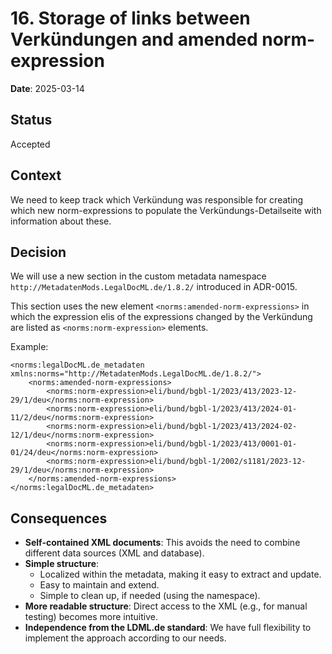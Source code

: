 # 16. Storage of links between Verkündungen and amended norm-expression

**Date**: 2025-03-14

## Status

Accepted

## Context

We need to keep track which Verkündung was responsible for creating which new norm-expressions to populate the
Verkündungs-Detailseite with information about these.

## Decision

We will use a new section in the custom metadata namespace `http://MetadatenMods.LegalDocML.de/1.8.2/` introduced in
ADR-0015.

This section uses the new element `<norms:amended-norm-expressions>` in which the expression elis of the expressions
changed by the Verkündung are listed as `<norms:norm-expression>` elements.

Example:
```
<norms:legalDocML.de_metadaten xmlns:norms="http://MetadatenMods.LegalDocML.de/1.8.2/">
    <norms:amended-norm-expressions>
        <norms:norm-expression>eli/bund/bgbl-1/2023/413/2023-12-29/1/deu</norms:norm-expression>
        <norms:norm-expression>eli/bund/bgbl-1/2023/413/2024-01-11/2/deu</norms:norm-expression>
        <norms:norm-expression>eli/bund/bgbl-1/2023/413/2024-02-12/1/deu</norms:norm-expression>
        <norms:norm-expression>eli/bund/bgbl-1/2023/413/0001-01-01/24/deu</norms:norm-expression>
        <norms:norm-expression>eli/bund/bgbl-1/2002/s1181/2023-12-29/1/deu</norms:norm-expression>
    </norms:amended-norm-expressions>
</norms:legalDocML.de_metadaten>
```

## Consequences

- **Self-contained XML documents**: This avoids the need to combine different data sources (XML and database).
- **Simple structure**:
  - Localized within the metadata, making it easy to extract and update.
  - Easy to maintain and extend.
  - Simple to clean up, if needed (using the namespace).
- **More readable structure**: Direct access to the XML (e.g., for manual testing) becomes more intuitive.
- **Independence from the LDML.de standard**: We have full flexibility to implement the approach according to our needs.
